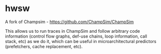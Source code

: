 # hwsw

A fork of Champsim - https://github.com/ChampSim/ChampSim

This allows us to run traces in ChampSim and follow arbitrary code information (control flow graphs, def-use chains, loop information, call stack, etc) as we do it, which can be useful in microarchitectural predictors (prefetchers, cache replacement, etc).
